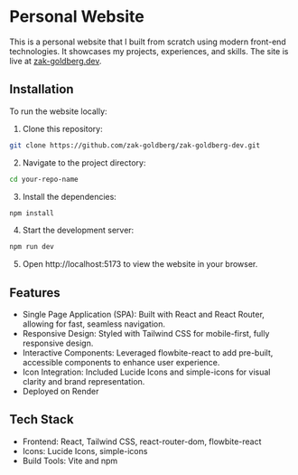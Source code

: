 # Personal Website
This is a personal website that I built from scratch using modern front-end technologies. It showcases my projects, experiences, and skills. The site is live at [zak-goldberg.dev](https://zak-goldberg.dev).

## Installation
To run the website locally:
1. Clone this repository:
``` bash
git clone https://github.com/zak-goldberg/zak-goldberg-dev.git
```
2. Navigate to the project directory:
``` bash
cd your-repo-name
```
3. Install the dependencies:
``` bash
npm install
```
4. Start the development server:
``` bash
npm run dev
```
5. Open http://localhost:5173 to view the website in your browser.

## Features
- Single Page Application (SPA): Built with React and React Router, allowing for fast, seamless navigation.
- Responsive Design: Styled with Tailwind CSS for mobile-first, fully responsive design.
- Interactive Components: Leveraged flowbite-react to add pre-built, accessible components to enhance user experience.
- Icon Integration: Included Lucide Icons and simple-icons for visual clarity and brand representation.
- Deployed on Render

## Tech Stack
- Frontend: React, Tailwind CSS, react-router-dom, flowbite-react
- Icons: Lucide Icons, simple-icons
- Build Tools: Vite and npm